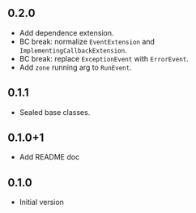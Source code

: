 ## 0.2.0
- Add dependence extension.
- BC break: normalize `EventExtension` and `ImplementingCallbackExtension`.
- BC break: replace `ExceptionEvent` with `ErrorEvent`.
- Add `zone` running arg to `RunEvent`.

## 0.1.1
- Sealed base classes.

## 0.1.0+1
- Add README doc

## 0.1.0
- Initial version

